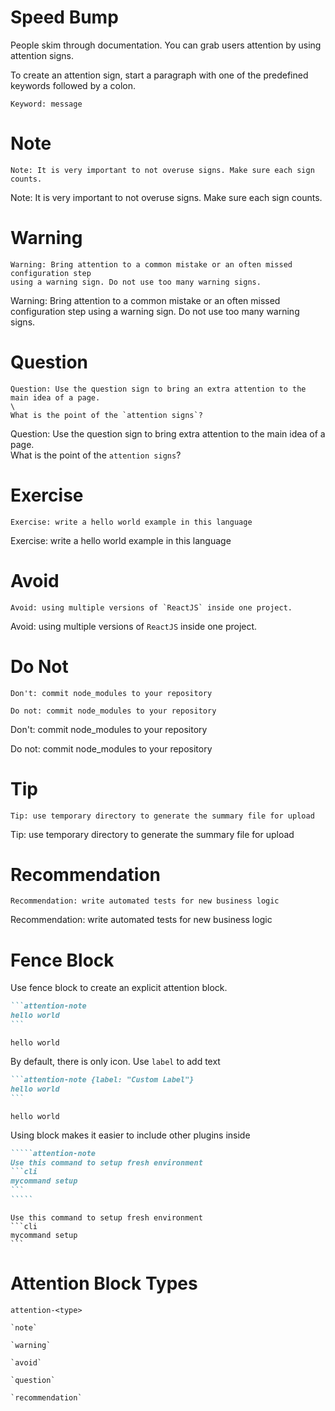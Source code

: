 # Speed Bump

People skim through documentation. You can grab users attention by using attention signs. 

To create an attention sign, start a paragraph with one of the predefined keywords followed by a colon.

    Keyword: message

# Note

    Note: It is very important to not overuse signs. Make sure each sign counts.

Note: It is very important to not overuse signs. Make sure each sign counts.

# Warning
    
    Warning: Bring attention to a common mistake or an often missed configuration step 
    using a warning sign. Do not use too many warning signs.

Warning: Bring attention to a common mistake or an often missed configuration 
step using a warning sign. Do not use too many warning signs.

# Question

    Question: Use the question sign to bring an extra attention to the main idea of a page.
    \
    What is the point of the `attention signs`?

Question: Use the question sign to bring extra attention to the main idea of a page.
\
What is the point of the `attention signs`?

# Exercise

    Exercise: write a hello world example in this language

Exercise: write a hello world example in this language

# Avoid

    Avoid: using multiple versions of `ReactJS` inside one project.

Avoid: using multiple versions of `ReactJS` inside one project.

# Do Not

    Don't: commit node_modules to your repository

    Do not: commit node_modules to your repository

Don't: commit node_modules to your repository

Do not: commit node_modules to your repository

# Tip

    Tip: use temporary directory to generate the summary file for upload

Tip: use temporary directory to generate the summary file for upload

# Recommendation

    Recommendation: write automated tests for new business logic
    
Recommendation: write automated tests for new business logic

# Fence Block

Use fence block to create an explicit attention block. 

`````markdown
```attention-note
hello world
```
`````

```attention-note
hello world
```

By default, there is only icon. Use `label` to add text

`````markdown
```attention-note {label: "Custom Label"}
hello world
```
`````

```attention-note {label: "Custom Label"}
hello world
```

Using block makes it easier to include other plugins inside

```````markdown
`````attention-note
Use this command to setup fresh environment
```cli
mycommand setup
```
`````
```````

`````attention-note
Use this command to setup fresh environment
```cli
mycommand setup
```
`````

# Attention Block Types

```
attention-<type>
```

```attention-note
`note`
```

```attention-warning
`warning`
```

```attention-avoid
`avoid`
```

```attention-question
`question`
```

```attention-recommendation
`recommendation`
```
